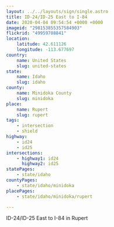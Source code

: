 ```yaml
---
layout: ../../layouts/sign/single.astro
title: ID-24/ID-25 East to I-84
date: 2020-04-04 09:54:54 +0000 +0000
imageid: "298153855357584903"
flickrid: "49959708841"
location:
    latitude: 42.611126
    longitude: -113.677697
country:
    name: United States
    slug: united-states
state:
    name: Idaho
    slug: idaho
county:
    name: Minidoka County
    slug: minidoka
place:
    name: Rupert
    slug: rupert
tags:
    - intersection
    - shield
highway:
    - id24
    - id25
intersections:
    - highway1: id24
      highway2: id25
statePages:
    - state/idaho
countyPages:
    - state/idaho/minidoka
placePages:
    - state/idaho/minidoka/rupert

---
```

ID-24/ID-25 East to I-84 in Rupert